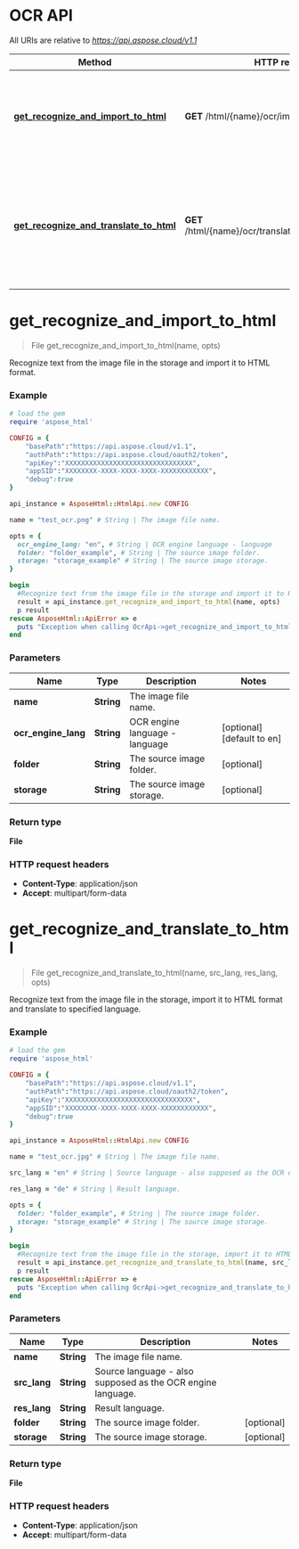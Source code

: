 #  OCR API

All URIs are relative to *https://api.aspose.cloud/v1.1*

Method | HTTP request | Description
------------- | ------------- | -------------
[**get_recognize_and_import_to_html**](OcrApi.md#get_recognize_and_import_to_html) | **GET** /html/{name}/ocr/import | Recognize text from the image file in the storage and import it to HTML format.
[**get_recognize_and_translate_to_html**](OcrApi.md#get_recognize_and_translate_to_html) | **GET** /html/{name}/ocr/translate/{srcLang}/{resLang} | Recognize text from the image file in the storage, import it to HTML format and translate to specified language.


# **get_recognize_and_import_to_html**
> File get_recognize_and_import_to_html(name, opts)

Recognize text from the image file in the storage and import it to HTML format.

### Example
```ruby
# load the gem
require 'aspose_html'

CONFIG = {
    "basePath":"https://api.aspose.cloud/v1.1",
    "authPath":"https://api.aspose.cloud/oauth2/token",
    "apiKey":"XXXXXXXXXXXXXXXXXXXXXXXXXXXXXXXX",
    "appSID":"XXXXXXXX-XXXX-XXXX-XXXX-XXXXXXXXXXXX",
    "debug":true
}

api_instance = AsposeHtml::HtmlApi.new CONFIG

name = "test_ocr.png" # String | The image file name.

opts = { 
  ocr_engine_lang: "en", # String | OCR engine language - language 
  folder: "folder_example", # String | The source image folder.
  storage: "storage_example" # String | The source image storage.
}

begin
  #Recognize text from the image file in the storage and import it to HTML format.
  result = api_instance.get_recognize_and_import_to_html(name, opts)
  p result
rescue AsposeHtml::ApiError => e
  puts "Exception when calling OcrApi->get_recognize_and_import_to_html: #{e}"
end
```

### Parameters

Name | Type | Description  | Notes
------------- | ------------- | ------------- | -------------
 **name** | **String**| The image file name. | 
 **ocr_engine_lang** | **String**| OCR engine language - language  | [optional] [default to en]
 **folder** | **String**| The source image folder. | [optional] 
 **storage** | **String**| The source image storage. | [optional] 

### Return type

**File**

### HTTP request headers

 - **Content-Type**: application/json
 - **Accept**: multipart/form-data



# **get_recognize_and_translate_to_html**
> File get_recognize_and_translate_to_html(name, src_lang, res_lang, opts)

Recognize text from the image file in the storage, import it to HTML format and translate to specified language.

### Example
```ruby
# load the gem
require 'aspose_html'

CONFIG = {
    "basePath":"https://api.aspose.cloud/v1.1",
    "authPath":"https://api.aspose.cloud/oauth2/token",
    "apiKey":"XXXXXXXXXXXXXXXXXXXXXXXXXXXXXXXX",
    "appSID":"XXXXXXXX-XXXX-XXXX-XXXX-XXXXXXXXXXXX",
    "debug":true
}

api_instance = AsposeHtml::HtmlApi.new CONFIG

name = "test_ocr.jpg" # String | The image file name.

src_lang = "en" # String | Source language - also supposed as the OCR engine language.

res_lang = "de" # String | Result language.

opts = { 
  folder: "folder_example", # String | The source image folder.
  storage: "storage_example" # String | The source image storage.
}

begin
  #Recognize text from the image file in the storage, import it to HTML format and translate to specified language.
  result = api_instance.get_recognize_and_translate_to_html(name, src_lang, res_lang, opts)
  p result
rescue AsposeHtml::ApiError => e
  puts "Exception when calling OcrApi->get_recognize_and_translate_to_html: #{e}"
end
```

### Parameters

Name | Type | Description  | Notes
------------- | ------------- | ------------- | -------------
 **name** | **String**| The image file name. | 
 **src_lang** | **String**| Source language - also supposed as the OCR engine language. | 
 **res_lang** | **String**| Result language. | 
 **folder** | **String**| The source image folder. | [optional] 
 **storage** | **String**| The source image storage. | [optional] 

### Return type

**File**

### HTTP request headers

 - **Content-Type**: application/json
 - **Accept**: multipart/form-data



